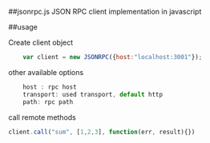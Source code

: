 ##jsonrpc.js
JSON RPC client implementation in javascript

##usage

Create client object
```javascript
    var client = new JSONRPC({host:"localhost:3001"});
```

other available options
```javascript
    host : rpc host
    transport: used transport, default http
    path: rpc path
```

call remote methods
```javascript
client.call("sum", [1,2,3], function(err, result){})
```

